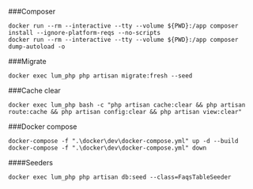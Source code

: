 ###Composer
```shell script
docker run --rm --interactive --tty --volume ${PWD}:/app composer install --ignore-platform-reqs --no-scripts
docker run --rm --interactive --tty --volume ${PWD}:/app composer dump-autoload -o
```

###Migrate
```shell script
docker exec lum_php php artisan migrate:fresh --seed
```

###Cache clear
```shell script
docker exec lum_php bash -c "php artisan cache:clear && php artisan route:cache && php artisan config:clear && php artisan view:clear"
```

###Docker compose
```shell script
docker-compose -f ".\docker\dev\docker-compose.yml" up -d --build
docker-compose -f ".\docker\dev\docker-compose.yml" down
```

####Seeders
```shell script
docker exec lum_php php artisan db:seed --class=FaqsTableSeeder
```
